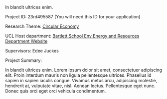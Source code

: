 In blandit ultrices enim.

Project ID: 23rd495587
(You will need this ID for your application)

Research Theme: [Circular Economy](/docs/themes/circular-economy)

UCL Host department: [Bartlett School Env Energy and Resources](/docs/departments/bartlett-school-env-energy-and-resources)
[Department Website](www.example.com/dept1)

Supervisors: Edee Juckes

Project Summary:

In blandit ultrices enim. Lorem ipsum dolor sit amet, consectetuer adipiscing elit. Proin interdum mauris non ligula pellentesque ultrices. Phasellus id sapien in sapien iaculis congue. Vivamus metus arcu, adipiscing molestie, hendrerit at, vulputate vitae, nisl. Aenean lectus. Pellentesque eget nunc. Donec quis orci eget orci vehicula condimentum.
